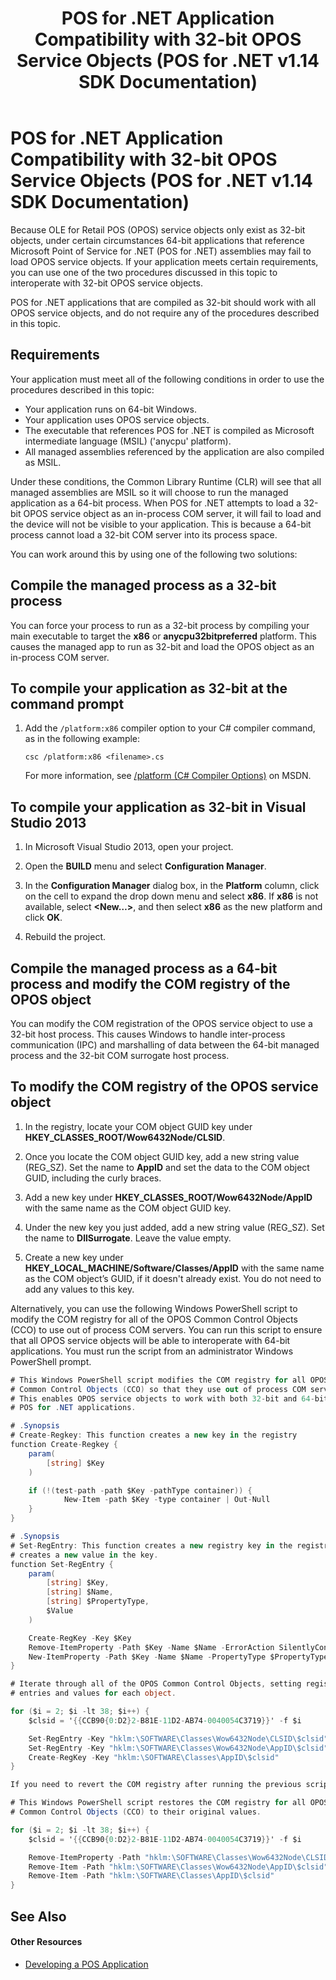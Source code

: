 ﻿---
title: POS for .NET Application Compatibility with 32-bit OPOS Service Objects (POS for .NET v1.14 SDK Documentation)
description: POS for .NET Application Compatibility with 32-bit OPOS Service Objects (POS for .NET v1.14 SDK Documentation) (POS for .NET v1.14 SDK Documentation)
ms.date: 03/03/2014
ms.topic: how-to
ms.custom: pos-restored-from-archive
---

# POS for .NET Application Compatibility with 32-bit OPOS Service Objects (POS for .NET v1.14 SDK Documentation)

Because OLE for Retail POS (OPOS) service objects only exist as 32-bit objects, under certain circumstances 64-bit applications that reference Microsoft Point of Service for .NET (POS for .NET) assemblies may fail to load OPOS service objects. If your application meets certain requirements, you can use one of the two procedures discussed in this topic to interoperate with 32-bit OPOS service objects.

POS for .NET applications that are compiled as 32-bit should work with all OPOS service objects, and do not require any of the procedures described in this topic.

## Requirements

Your application must meet all of the following conditions in order to use the procedures described in this topic:

- Your application runs on 64-bit Windows.
- Your application uses OPOS service objects.
- The executable that references POS for .NET is compiled as Microsoft intermediate language (MSIL) ('anycpu' platform).
- All managed assemblies referenced by the application are also compiled as MSIL.

Under these conditions, the Common Library Runtime (CLR) will see that all managed assemblies are MSIL so it will choose to run the managed application as a 64-bit process. When POS for .NET attempts to load a 32-bit OPOS service object as an in-process COM server, it will fail to load and the device will not be visible to your application. This is because a 64-bit process cannot load a 32-bit COM server into its process space.

You can work around this by using one of the following two solutions:

## Compile the managed process as a 32-bit process

You can force your process to run as a 32-bit process by compiling your main executable to target the **x86** or **anycpu32bitpreferred** platform. This causes the managed app to run as 32-bit and load the OPOS object as an in-process COM server.

## To compile your application as 32-bit at the command prompt

1. Add the `/platform:x86` compiler option to your C\# compiler command, as in the following example:

    `csc /platform:x86 <filename>.cs`

    For more information, see [/platform (C\# Compiler Options)](https://go.microsoft.com/fwlink/p/?linkid=389441) on MSDN.

## To compile your application as 32-bit in Visual Studio 2013

1. In Microsoft Visual Studio 2013, open your project.

2. Open the **BUILD** menu and select **Configuration Manager**.

3. In the **Configuration Manager** dialog box, in the **Platform** column, click on the cell to expand the drop down menu and select **x86**. If **x86** is not available, select **\<New…\>**, and then select **x86** as the new platform and click **OK**.

4. Rebuild the project.

## Compile the managed process as a 64-bit process and modify the COM registry of the OPOS object

You can modify the COM registration of the OPOS service object to use a 32-bit host process. This causes Windows to handle inter-process communication (IPC) and marshalling of data between the 64-bit managed process and the 32-bit COM surrogate host process.

## To modify the COM registry of the OPOS service object

1. In the registry, locate your COM object GUID key under **HKEY\_CLASSES\_ROOT/Wow6432Node/CLSID**.

2. Once you locate the COM object GUID key, add a new string value (REG\_SZ). Set the name to **AppID** and set the data to the COM object GUID, including the curly braces.

3. Add a new key under **HKEY\_CLASSES\_ROOT/Wow6432Node/AppID** with the same name as the COM object GUID key.

4. Under the new key you just added, add a new string value (REG\_SZ). Set the name to **DllSurrogate**. Leave the value empty.

5. Create a new key under **HKEY\_LOCAL\_MACHINE/Software/Classes/AppID** with the same name as the COM object’s GUID, if it doesn't already exist. You do not need to add any values to this key.

Alternatively, you can use the following Windows PowerShell script to modify the COM registry for all of the OPOS Common Control Objects (CCO) to use out of process COM servers. You can run this script to ensure that all OPOS service objects will be able to interoperate with 64-bit applications. You must run the script from an administrator Windows PowerShell prompt.

```csharp
# This Windows PowerShell script modifies the COM registry for all OPOS
# Common Control Objects (CCO) so that they use out of process COM servers.
# This enables OPOS service objects to work with both 32-bit and 64-bit
# POS for .NET applications.

# .Synopsis
# Create-Regkey: This function creates a new key in the registry
function Create-Regkey {
    param(
        [string] $Key
    )

    if (!(test-path -path $Key -pathType container)) {
            New-Item -path $Key -type container | Out-Null
    }
}

# .Synopsis
# Set-RegEntry: This function creates a new registry key in the registry and
# creates a new value in the key.
function Set-RegEntry {
    param(
        [string] $Key,
        [string] $Name,
        [string] $PropertyType,
        $Value
    )

    Create-RegKey -Key $Key
    Remove-ItemProperty -Path $Key -Name $Name -ErrorAction SilentlyContinue
    New-ItemProperty -Path $Key -Name $Name -PropertyType $PropertyType -Value $Value | Out-Null
}

# Iterate through all of the OPOS Common Control Objects, setting registry
# entries and values for each object.

for ($i = 2; $i -lt 38; $i++) {
    $clsid = '{{CCB90{0:D2}2-B81E-11D2-AB74-0040054C3719}}' -f $i

    Set-RegEntry -Key "hklm:\SOFTWARE\Classes\Wow6432Node\CLSID\$clsid" -Name 'AppID' -PropertyType String -Value $clsid
    Set-RegEntry -Key "hklm:\SOFTWARE\Classes\Wow6432Node\AppID\$clsid" -Name 'DllSurrogate' -PropertyType String
    Create-RegKey -Key "hklm:\SOFTWARE\Classes\AppID\$clsid"
}

If you need to revert the COM registry after running the previous script, you can run the following Windows PowerShell script to remove the new COM registry entries:

# This Windows PowerShell script restores the COM registry for all OPOS
# Common Control Objects (CCO) to their original values.

for ($i = 2; $i -lt 38; $i++) {
    $clsid = '{{CCB90{0:D2}2-B81E-11D2-AB74-0040054C3719}}' -f $i

    Remove-ItemProperty -Path "hklm:\SOFTWARE\Classes\Wow6432Node\CLSID\$clsid" -Name 'AppID'
    Remove-Item -Path "hklm:\SOFTWARE\Classes\Wow6432Node\AppID\$clsid"
    Remove-Item -Path "hklm:\SOFTWARE\Classes\AppID\$clsid"
}
```

## See Also

#### Other Resources

- [Developing a POS Application](developing-a-pos-application.md)
